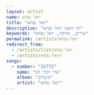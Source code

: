 ```yaml
---
layout: artist
name: יואל נפחא
title: "יואל נפחא"
description: "דף האמן יואל נפחא"
keywords: "שירים, מוזיקה, יואל נפחא"
permalink: /artists/יואל-נפחא
redirect_from:
  - /artists/list/יואל נפחא
  - /artists/יואל-נפחא/
songs:
  - number: "32772"
    name: "עוד יזכור לנו"
    album: "סינגלים"
    artist: "יואל נפחא"
---
```

